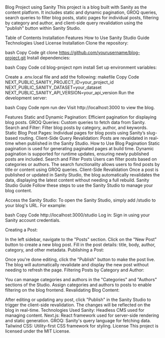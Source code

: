Blog Project using Sanity
This project is a blog built with Sanity as the content platform. It includes static and dynamic pagination, GROQ queries, search queries to filter blog posts, static pages for individual posts, filtering by category and author, and client-side query revalidation using the "publish" button within Sanity Studio.

Table of Contents
Installation
Features
How to Use
Sanity Studio Guide
Technologies Used
License
Installation
Clone the repository:

bash
Copy Code
git clone https://github.com/yourusername/blog-project.git
Install dependencies:

bash
Copy Code
cd blog-project
npm install
Set up environment variables:

Create a .env.local file and add the following:
makefile
Copy Code
NEXT_PUBLIC_SANITY_PROJECT_ID=your_project_id
NEXT_PUBLIC_SANITY_DATASET=your_dataset
NEXT_PUBLIC_SANITY_API_VERSION=your_api_version
Run the development server:

bash
Copy Code
npm run dev
Visit http://localhost:3000 to view the blog.

Features
Static and Dynamic Pagination: Efficient pagination for displaying blog posts.
GROQ Queries: Custom queries to fetch data from Sanity.
Search and Filter: Filter blog posts by category, author, and keywords.
Static Blog Post Pages: Individual pages for blog posts using Sanity’s slug-based routing.
Client-Side Query Revalidation: Posts are revalidated in real-time when published in the Sanity Studio.
How to Use
Blog Pagination
Static pagination is used for generating paginated pages at build time.
Dynamic pagination is supported for runtime updates, ensuring newly published posts are included.
Search and Filter Posts
Users can filter posts based on categories or authors.
The search functionality allows users to find posts by title or content using GROQ queries.
Client-Side Revalidation
Once a post is published or updated in Sanity Studio, the blog automatically revalidates the data, displaying the latest content without needing a full rebuild.
Sanity Studio Guide
Follow these steps to use the Sanity Studio to manage your blog content.

Access the Sanity Studio:
To open the Sanity Studio, simply add /studio to your blog's URL. For example:

bash
Copy Code
http://localhost:3000/studio
Log in:
Sign in using your Sanity account credentials.

Creating a Post:

In the left sidebar, navigate to the "Posts" section.
Click on the "New Post" button to create a new blog post.
Fill in the post details: title, body, author, category, and other metadata.
Publishing a Post:

Once you're done editing, click the "Publish" button to make the post live.
The blog will automatically revalidate and display the new post without needing to refresh the page.
Filtering Posts by Category and Author:

You can manage categories and authors in the "Categories" and "Authors" sections of the Studio.
Assign categories and authors to posts to enable filtering on the blog frontend.
Revalidating Blog Content:

After editing or updating any post, click "Publish" in the Sanity Studio to trigger the client-side revalidation.
The changes will be reflected on the blog in real-time.
Technologies Used
Sanity: Headless CMS used for managing content.
Next.js: React framework used for server-side rendering and static generation.
GROQ: Sanity's query language for fetching data.
Tailwind CSS: Utility-first CSS framework for styling.
License
This project is licensed under the MIT License.
